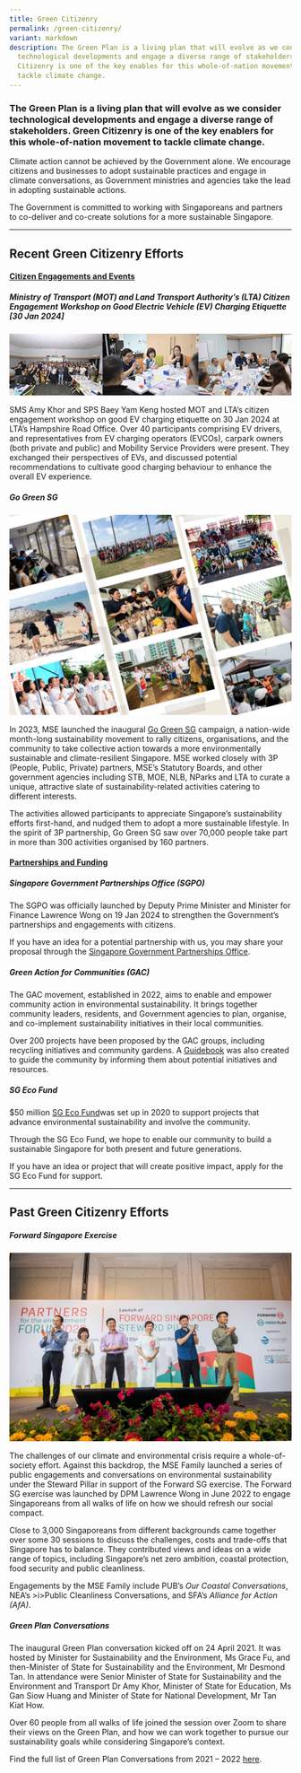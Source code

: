 ```yaml
---
title: Green Citizenry
permalink: /green-citizenry/
variant: markdown
description: The Green Plan is a living plan that will evolve as we consider
  technological developments and engage a diverse range of stakeholders. Green
  Citizenry is one of the key enables for this whole-of-nation movement to
  tackle climate change.
---
```

<h3>The Green Plan is a living plan that will evolve as we consider technological developments and engage a diverse range of stakeholders. <strong>Green Citizenry</strong> is one of the key enablers for this whole-of-nation movement to tackle climate change.</h3>
<p></p>
<p>Climate action cannot be achieved by the Government alone. We encourage
citizens and businesses to adopt sustainable practices and engage in climate
conversations, as Government ministries and agencies take the lead in adopting
sustainable actions.</p>
<p>The Government is committed to working with Singaporeans and partners
to co-deliver and co-create solutions for a more sustainable Singapore.</p>
<p></p><hr>
<h2>Recent Green Citizenry Efforts</h2>
<h4><u>Citizen Engagements and Events</u></h4>
<h5>Ministry of Transport (MOT) and Land Transport Authority’s (LTA) Citizen
Engagement Workshop on Good Electric Vehicle (EV) Charging Etiquette [30
Jan 2024]</h5>

![](/images/Green_Citizenry_MOT_LTA_Engagement.png)

<p>SMS Amy Khor and SPS Baey Yam Keng hosted MOT and LTA’s citizen engagement workshop on good EV charging etiquette on 30 Jan 2024 at LTA’s Hampshire Road Office. Over 40 participants comprising EV drivers, and representatives from EV charging operators (EVCOs), carpark owners (both private and public) and Mobility Service Providers were present. They exchanged their perspectives of EVs, and discussed potential recommendations to cultivate good charging behaviour to enhance the overall EV experience.</p>

<h5>Go Green SG</h5>

![](/images/Green_Citizenry___Go_Green_SG.png)

<p>In 2023, MSE launched the inaugural <a href="https://www.gogreen.gov.sg/">Go Green SG</a> campaign, a nation-wide month-long sustainability movement to rally citizens, organisations, and the community to take collective action towards a more environmentally sustainable and climate-resilient Singapore. MSE worked closely with 3P (People, Public, Private) partners, MSE’s Statutory Boards, and other government agencies including STB, MOE, NLB, NParks and LTA to curate a unique, attractive slate of sustainability-related activities catering to different interests.

The activities allowed participants to appreciate Singapore’s sustainability efforts first-hand, and nudged them to adopt a more sustainable lifestyle. In the spirit of 3P partnership, Go Green SG saw over 70,000 people take part in more than 300 activities organised by 160 partners.</p>

<h4><u>Partnerships and Funding</u></h4>
<h5>Singapore Government Partnerships Office (SGPO)</h5>
<p>The SGPO was officially launched by Deputy Prime Minister and Minister for Finance Lawrence Wong on 19 Jan 2024 to strengthen the Government’s partnerships and engagements with citizens.</p>
If you have an idea for a potential partnership with us, you may share your proposal through the
<a href="https://www.sgpo.gov.sg/take-action/proposal"> Singapore Government Partnerships Office</a>.
<h5>Green Action for Communities (GAC)</h5>
<p>The GAC movement, established in 2022, aims to enable and empower community action in environmental sustainability. It brings together community leaders, residents, and Government agencies to plan, organise, and co-implement sustainability initiatives in their local communities.</p>
<p>Over 200 projects have been proposed by the GAC groups, including recycling initiatives and community gardens. A <a href="https://file.go.gov.sg/gac.pdf">Guidebook</a> was also created to guide the community by informing them about potential initiatives and resources.</p>
<h5>SG Eco Fund</h5>
<p> $50 million <a href="https://www.mse.gov.sg/sgecofund/">SG Eco Fund</a>was set up in 2020 to support projects that advance environmental sustainability and involve the community.</p>
<p>Through the SG Eco Fund, we hope to enable our community to build a sustainable Singapore for both present and future generations.</p>
<p>If you have an idea or project that will create positive impact, apply for the SG Eco Fund for support.</p>

<p></p><hr>

<h2>Past Green Citizenry Efforts</h2>
<h5>Forward Singapore Exercise</h5>

![](/images/Green_Citizenry___Forward_SG.jpg)

<p>The challenges of our climate and environmental crisis require a whole-of-society effort. Against this backdrop, the MSE Family launched a series of public engagements and conversations on environmental sustainability under the Steward Pillar in support of the Forward SG exercise. The Forward SG exercise was launched by DPM Lawrence Wong in June 2022 to engage Singaporeans from all walks of life on how we should refresh our social compact.</p>
<p>Close to 3,000 Singaporeans from different backgrounds came together over some 30 sessions to discuss the challenges, costs and trade-offs that Singapore has to balance. They contributed views and ideas on a wide range of topics, including Singapore’s net zero ambition, coastal protection, food security and public cleanliness.</p>
<p>Engagements by the MSE Family include PUB’s <i>Our Coastal Conversations</i>, NEA’s &gt;i&gt;Public Cleanliness Conversations, and SFA’s <i>Alliance for Action (AfA)</i>.</p>

<h5>Green Plan Conversations</h5>
<p>The inaugural Green Plan conversation kicked off on 24 April 2021. It was hosted by Minister for Sustainability and the Environment, Ms Grace Fu, and then-Minister of State for Sustainability and the Environment, Mr Desmond Tan. In attendance were Senior Minister of State for Sustainability and the Environment and Transport Dr Amy Khor, Minister of State for Education, Ms Gan Siow Huang and Minister of State for National Development, Mr Tan Kiat How.</p>
<p>Over 60 people from all walks of life joined the session over Zoom to share their views on the Green Plan, and how we can work together to pursue our sustainability goals while considering Singapore’s context.</p>


Find the full list of Green Plan Conversations from 2021 – 2022 [here](/files/Green_Plan_Conversations.pdf).